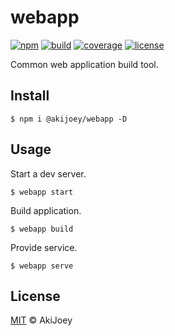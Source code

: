 # webapp

[![npm][npm-image]][npm-url]
[![build][build-image]][build-url]
[![coverage][coverage-image]][coverage-url]
[![license][license-image]][license-url]

Common web application build tool.

## Install

`$ npm i @akijoey/webapp -D`

## Usage

Start a dev server.

`$ webapp start`

Build application.

`$ webapp build`

Provide service.

`$ webapp serve`

## License

[MIT][license-url] © AkiJoey

[npm-image]: https://img.shields.io/npm/v/@akijoey/webapp
[npm-url]: https://www.npmjs.com/package/@akijoey/webapp
[build-image]: https://img.shields.io/github/actions/workflow/status/akijoey/webapp/build.yml
[build-url]: https://github.com/akijoey/webapp/actions/workflows/build.yml
[coverage-image]: https://img.shields.io/codecov/c/gh/akijoey/webapp
[coverage-url]: https://codecov.io/gh/akijoey/webapp
[license-image]: https://img.shields.io/github/license/akijoey/webapp
[license-url]: https://github.com/akijoey/webapp/blob/main/LICENSE
